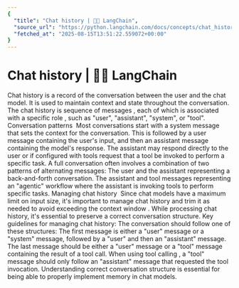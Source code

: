 ```yaml
---
{
  "title": "Chat history | 🦜️🔗 LangChain",
  "source_url": "https://python.langchain.com/docs/concepts/chat_history/",
  "fetched_at": "2025-08-15T13:51:22.559072+00:00"
}
---
```


# Chat history | 🦜️🔗 LangChain

Chat history is a record of the conversation between the user and the chat model. It is used to maintain context and state throughout the conversation. The chat history is sequence of
messages
, each of which is associated with a specific
role
, such as "user", "assistant", "system", or "tool".
Conversation patterns
​
Most conversations start with a
system message
that sets the context for the conversation. This is followed by a
user message
containing the user's input, and then an
assistant message
containing the model's response.
The
assistant
may respond directly to the user or if configured with tools request that a
tool
be invoked to perform a specific task.
A full conversation often involves a combination of two patterns of alternating messages:
The
user
and the
assistant
representing a back-and-forth conversation.
The
assistant
and
tool messages
representing an
"agentic" workflow
where the assistant is invoking tools to perform specific tasks.
Managing chat history
​
Since chat models have a maximum limit on input size, it's important to manage chat history and trim it as needed to avoid exceeding the
context window
.
While processing chat history, it's essential to preserve a correct conversation structure.
Key guidelines for managing chat history:
The conversation should follow one of these structures:
The first message is either a "user" message or a "system" message, followed by a "user" and then an "assistant" message.
The last message should be either a "user" message or a "tool" message containing the result of a tool call.
When using
tool calling
, a "tool" message should only follow an "assistant" message that requested the tool invocation.
Understanding correct conversation structure is essential for being able to properly implement
memory
in chat models.
